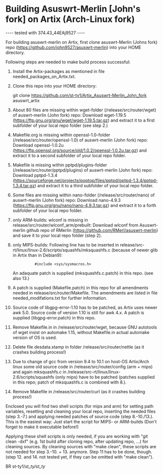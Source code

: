 # Building Asuswrt-Merlin [John's fork] on Artix (Arch-Linux fork)

---- tested with 374.43_44EAj9527 ----


For building asuswrt-merlin on Artix, first clone asuswrt-Merlin (Johns fork) repo (https://github.com/john9527/asuswrt-merlin) into your HOME directory. 

Following steps are needed to make build process successful:

1. Install the Artix-packages as mentioned in file needed_packages_on_Artix.txt. 

2. Clone this repo into your HOME directory:

    git clone https://github.com/st-ty1/Artix_Asuswrt-Merlin_John_fork asuswrt_artix

3. About 80 files are missing within wget-folder (/release/src/router/wget) of auswrt-merlin (John fork) repo: 
    Download wget-1.19.5 (https://ftp.gnu.org/gnu/wget/wget-1.19.5.tar.gz) and extract it to a first subfolder of your local repo folder (see step 2.) 
    
4. Makefile.org is missing within openssl-1.0-folder (/release/src/router/openssl-1.0) of auswrt-merlin (John fork) repo: 
    Download openssl-1.0.2u (https://ftp.openssl.org/source/old/1.0.2/openssl-1.0.2u.tar.gz) and extract it to a second subfolder of your local repo folder.
    
5. Makefile is missing within pptpd/plugins-folder (/release/src/router/pptpd/plugins) of auswrt-merlin (John fork) repo: 
    Download pptpd-1.3.4 (https://sourceforge.net/projects/poptop/files/pptpd/pptpd-1.3.4/pptpd-1.3.4.tar.gz) and extract it to a third subfolder of your local repo folder.
    
6. Some files are missing within nano-folder (/release/src/router/nano) of auswrt-merlin (John fork) repo: 
    Download nano-4.9.3 (https://ftp.gnu.org/gnu/nano/nano-4.9.3.tar.gz) and extract it to a forth subfolder of your local repo folder.
    
7. only ARM-builds: wlconf is missing in release/src/router/wlconf_arm/prebuilt: Download wlconf from Asuswrt-merlin github repo of RMerlin (https://github.com/RMerl/asuswrt-merlin) and save it to your local repo folder (step 2). 

8. only MIPS-builds: Following line has to be inserted in release/src-rt/linux/linux-2.6/scripts/squashfs/mksquashfs.c (because of newer glib in Artix than in Debian9):
     
	             #include <sys/sysmacros.h> 

   An adaquate patch is supplied (mksquashfs.c.patch) in this repo. (see also 13.)

9. A patch is supplied (Makefile.patch) in this repo for all amendments needed in release/src/router/Makefile. The amendments
   are listed in file needed_modifations.txt for further information.

10. Source code of libgpg-error-1.10 has to be patched, as Artix uses newer awk 5.0. Source code of version 1.10 is still 
    for awk 4.x. 
    A patch is supplied (libgpg-error.patch) in this repo.
    
11. Remove Makefile.in in /release/src/router/wget, because GNU autotools of wget insist on automake 1.15, without
    Makefile.in actual automake version of OS is used.
    
12. Delete file desdata.stamp in folder /release/src/router/nettle (as it crashes building process!)

13. Due to change of gcc from version 9.4 to 10.1 on host-OS Artix/Arch linux some old source code in /release/src/router/config (arm + mips) 
    and again mksquashfs.c in /release/src-rt/linux/linux-2.6/scripts/squashfs (only mips) have to be patched (patches supplied in this repo; patch of mksquashfs.c is combined with 8.). 

14. Remove Makefile in /release/src/router/curl (as it crashes building process!)

Enclosed you will find two shell scripts (for mips and arm) for setting path variables, resetting and cleaning your local repo, inserting the needed files (step 3.-7.) and applying needed patches of source code (step 8.-10./13.). 
This is the easiest way: Just start the script for MIPS- or ARM-builds (Don't forget to make it executable before!)

Applying these shell scripts is only needed, if you are working with "git clean -dxf" (e.g. 1st build after cloning repo, after updating repo, ...) for cleaning sources. 
By cleaning sources with "make clean", these scripts are not needed for step 3.-10. + 13. anymore. Step 11 has to be done, though. (step 12. and 14. not tested yet, if they can be omitted with "make clean").


BR
st-ty1/_st_ty/st_ty_
